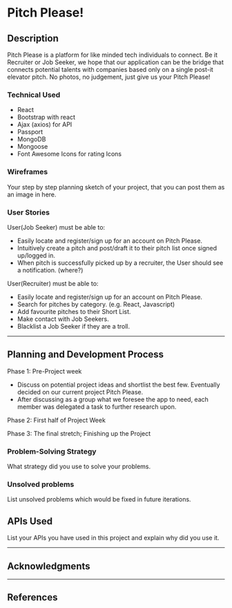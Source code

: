# Pitch Please!

## Description

Pitch Please is a platform for like minded tech individuals to connect. Be it Recruiter or Job Seeker, we hope that our application can be the bridge that connects potential talents with companies based only on a single post-it elevator pitch. No photos, no judgement, just give us your Pitch Please!

### Technical Used

- React
- Bootstrap with react
- Ajax (axios) for API
- Passport
- MongoDB
- Mongoose
- Font Awesome Icons for rating Icons

### Wireframes

Your step by step planning sketch of your project, that you can post them as an image in here.

### User Stories

User(Job Seeker) must be able to:

- Easily locate and register/sign up for an account on Pitch Please.
- Intuitively create a pitch and post/draft it to their pitch list once signed up/logged in.
- When pitch is successfully picked up by a recruiter, the User should see a notification. (where?)

User(Recruiter) must be able to:
- Easily locate and register/sign up for an account on Pitch Please.
- Search for pitches by category. (e.g. React, Javascript)
- Add favourite pitches to their Short List.
- Make contact with Job Seekers.
- Blacklist a Job Seeker if they are a troll.


---

## Planning and Development Process

Phase 1: Pre-Project week
- Discuss on potential project ideas and shortlist the best few. Eventually decided on our current project Pitch Please.
- After discussing as a group what we foresee the app to need, each member was delegated a task to further research upon.

Phase 2: First half of Project Week

Phase 3: The final stretch; Finishing up the Project

### Problem-Solving Strategy

What strategy did you use to solve your problems.

### Unsolved problems

List unsolved problems which would be fixed in future iterations.

## APIs Used

List your APIs you have used in this project and explain why did you use it.

---

## Acknowledgments


---

 ## References
